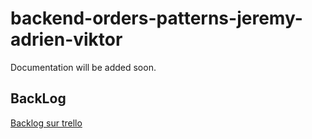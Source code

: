# backend-orders-patterns-jeremy-adrien-viktor

Documentation will be added soon.

## BackLog
[Backlog sur trello](https://trello.com/b/cFfG6QOI/project-design-patterns)
